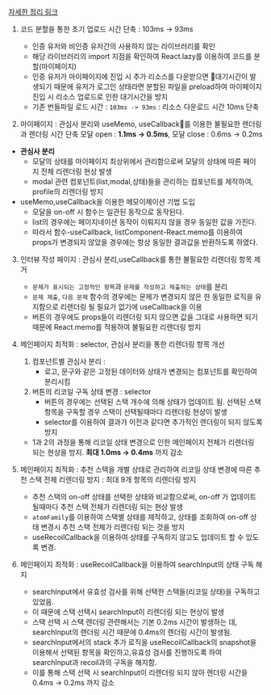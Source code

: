 [자세한 정리 링크](https://www.notion.so/Indego-df0cb22caa03408380f3a3d597cccd18?pvs=4)

1. 코드 분할을 통한 초기 업로드 시간 단축 : 103ms -> 93ms

   - 인증 유저와 비인증 유저간의 사용하지 않는 라이브러리를 확인
   - 해당 라이브러리의 import 지점을 확인하여 React.lazy를 이용하여 코드를 분할(마이페이지)
   - 인증 유저가 마이페이지에 진입 시 추가 리소스를 다운받으면 대기시간이 발생되기 때문에 유저가 로그인 상태라면 분할된 파일을 preload하여 마이페이지 진입 시 리소스 업로드로 인한 대기시간을 방지
   - 기존 번들파일 로드 시간 : `103ms -> 93ms` : 리소스 다운로드 시간 10ms 단축

2. 마이페이지 : 관심사 분리와 useMemo, useCallback를 이용한 불필요한 렌더링과 렌더링 시간 단축
   모달 open : **1.1ms → 0.5ms**, 모달 close : 0.6ms → 0.2ms

- **관심사 분리**
  - 모달의 상태를 마이페이지 최상위에서 관리함으로써 모달의 상태에 따른 페이지 전체 리렌더링 현상 발생
  - modal 관련 컴포넌트(list,modal,상태)들을 관리하는 컴포넌트를 제작하여, profile의 리렌더링 방지
- useMemo,useCallback을 이용한 메모이제이션 기법 도입
  - 모달을 on-off 시 함수는 일관된 동작으로 동작된다.
  - list의 경우에는 페이지네이션 동작이 이뤄지지 않을 경우 동일한 값을 가진다.
  - 따라서 함수-useCallback, listComponent-React.memo를 이용하여 props가 변경되지 않았을 경우에는 항상 동일한 결과값을 반환하도록 하였다.

3. 인터뷰 작성 페이지 : 관심사 분리,useCallback를 통한 불필요한 리렌더링 항목 제거

   - `문제가 표시되는 고정적인 항목`과 `문제를 작성하고 제출하는 상태`를 분리
   - `문제 제출`, `다음 문제` 함수의 경우에는 문제가 변경되지 않은 한 동일한 로직을 유지함으로 리렌더링 될 필요가 없기에 useCallback을 이용
   - 버튼의 경우에도 props들이 리렌더링 되지 않으면 값을 그대로 사용하면 되기 때문에 React.memo를 적용하여 불필요한 리렌더링 방지

4. 메인페이지 최적화 : selector, 관심사 분리을 통한 리렌더링 항목 개선

   1. 컴포넌트별 관심사 분리 :
      - 로고, 문구와 같은 고정된 데이터와 상태가 변경되는 컴포넌트를 확인하여 분리시킴
   2. 버튼의 리코일 구독 상태 변경 : selector
      - 버튼의 경우에는 선택된 스택 개수에 의해 상태가 업데이트 됨.
        선택된 스택 항목을 구독할 경우 스택이 선택될때마다 리렌더링 현상이 발생
      - selector를 이용하여 결과가 이전과 같다면 추가적인 렌더링이 되지 않도록 방지

   - 1과 2의 과정을 통해 리코일 상태 변경으로 인한 메인페이지 전체가 리렌더링 되는 현상을 방지. **최대 1.0ms → 0.4ms** 까지 감소

5. 메인페이지 최적화 : 추천 스택을 개별 상태로 관리하여 리코일 상태 변경에 따른 추천 스택 전체 리렌더링 방지 : 최대 9개 항목의 리렌더링 방지

   - 추천 스택의 on-off 상태를 선택한 상태와 비교함으로써, on-off 가 업데이트 될때마다 추천 스택 전체가 리렌더링 되는 현상 발생
   - `atomFamily`를 이용하여 스택별 상태를 제작하고, 상태를 조회하여 on-off 상태 변경시 추천 스택 전체가 리렌더링 되는 것을 방지
   - useRecoilCallback을 이용하여 상태를 구독하지 않고도 업데이트 할 수 있도록 변경.

6. 메인페이지 최적화 : useRecoilCallback을 이용하여 searchInput의 상태 구독 해지
   - searchInput에서 유효성 검사를 위해 선택한 스택들(리코일 상태)을 구독하고 있었음.
   - 이 때문에 스택 선택시 searchInput이 리렌더링 되는 현상이 발생
   - 스택 선택 시 스택 렌더링 관련해서는 기본 0.2ms 시간이 발생하는 데, searchInput의 렌더링 시간 때문에 0.4ms의 렌더링 시간이 발생됨.
   - searchInput에서의 stack 추가 로직을 useRecoilCallback의 snapshot을 이용해서 선택된 항목을 확인하고,유효성 검사를 진행하도록 하여 searchInput과 recoil과의 구독을 해지함.
   - 이를 통해 스택 선택 시 searchInput이 리렌더링 되지 않아 렌더링 시간을 0.4ms → 0.2ms 까지 감소
